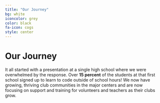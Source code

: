 ```yaml
---
title: "Our Journey"
bg: white
iconcolor: grey
color: black
fa-icon: cogs
style: center
---
```



# Our Journey

It all started with a presentation at a single high school where we were overwhelmed by the response. Over **15 percent** of the students at that first school signed up to learn to code outside of school hours! We now have growing, thriving club communities in the major centers and are now focusing on support and training for volunteers and teachers as their clubs grow.